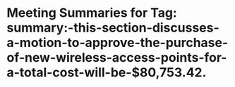# Meeting Summaries for Tag: **summary:**-this-section-discusses-a-motion-to-approve-the-purchase-of-new-wireless-access-points-for-a-total-cost-will-be-$80,753.42.

